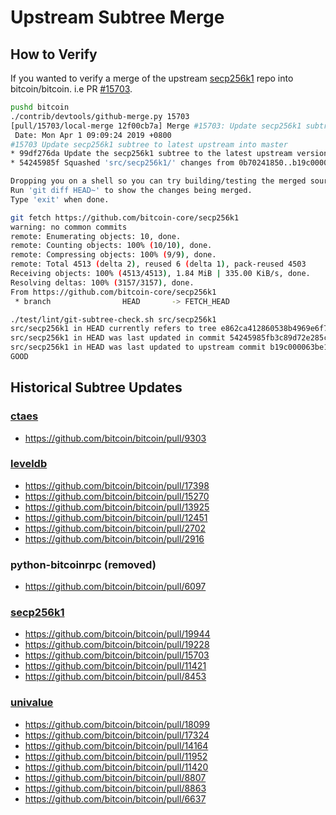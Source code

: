 # Upstream Subtree Merge

## How to Verify

If you wanted to verify a merge of the upstream [secp256k1](https://github.com/bitcoin-core/secp256k1) repo into bitcoin/bitcoin. i.e PR [#15703](https://github.com/bitcoin/bitcoin/pull/15703).

```bash
pushd bitcoin
./contrib/devtools/github-merge.py 15703
[pull/15703/local-merge 12f00cb7a] Merge #15703: Update secp256k1 subtree to latest upstream
 Date: Mon Apr 1 09:09:24 2019 +0800
#15703 Update secp256k1 subtree to latest upstream into master
* 99df276da Update the secp256k1 subtree to the latest upstream version (Pieter Wuille) (pull/15703/head)
* 54245985f Squashed 'src/secp256k1/' changes from 0b70241850..b19c000063 (Pieter Wuille)

Dropping you on a shell so you can try building/testing the merged source.
Run 'git diff HEAD~' to show the changes being merged.
Type 'exit' when done.

git fetch https://github.com/bitcoin-core/secp256k1
warning: no common commits
remote: Enumerating objects: 10, done.
remote: Counting objects: 100% (10/10), done.
remote: Compressing objects: 100% (9/9), done.
remote: Total 4513 (delta 2), reused 6 (delta 1), pack-reused 4503
Receiving objects: 100% (4513/4513), 1.84 MiB | 335.00 KiB/s, done.
Resolving deltas: 100% (3157/3157), done.
From https://github.com/bitcoin-core/secp256k1
 * branch                HEAD       -> FETCH_HEAD

./test/lint/git-subtree-check.sh src/secp256k1
src/secp256k1 in HEAD currently refers to tree e862ca412860538b4969e6f77c8c005695e5ed28
src/secp256k1 in HEAD was last updated in commit 54245985fb3c89d72e285c4db39d38ed2f5fb0de (tree e862ca412860538b4969e6f77c8c005695e5ed28)
src/secp256k1 in HEAD was last updated to upstream commit b19c000063be11018b4d1a6b0a85871ab9d0bdcf (tree e862ca412860538b4969e6f77c8c005695e5ed28)
GOOD
```

## Historical Subtree Updates

### [ctaes](https://github.com/bitcoin-core/ctaes)

- https://github.com/bitcoin/bitcoin/pull/9303

### [leveldb](https://github.com/bitcoin-core/leveldb)

- https://github.com/bitcoin/bitcoin/pull/17398
- https://github.com/bitcoin/bitcoin/pull/15270
- https://github.com/bitcoin/bitcoin/pull/13925
- https://github.com/bitcoin/bitcoin/pull/12451
- https://github.com/bitcoin/bitcoin/pull/2702
- https://github.com/bitcoin/bitcoin/pull/2916

### python-bitcoinrpc (removed)
- https://github.com/bitcoin/bitcoin/pull/6097

### [secp256k1](https://github.com/bitcoin-core/secp256k1)

- https://github.com/bitcoin/bitcoin/pull/19944
- https://github.com/bitcoin/bitcoin/pull/19228
- https://github.com/bitcoin/bitcoin/pull/15703
- https://github.com/bitcoin/bitcoin/pull/11421
- https://github.com/bitcoin/bitcoin/pull/8453

### [univalue](https://github.com/bitcoin-core/univalue)

- https://github.com/bitcoin/bitcoin/pull/18099
- https://github.com/bitcoin/bitcoin/pull/17324
- https://github.com/bitcoin/bitcoin/pull/14164
- https://github.com/bitcoin/bitcoin/pull/11952
- https://github.com/bitcoin/bitcoin/pull/11420
- https://github.com/bitcoin/bitcoin/pull/8807
- https://github.com/bitcoin/bitcoin/pull/8863
- https://github.com/bitcoin/bitcoin/pull/6637
